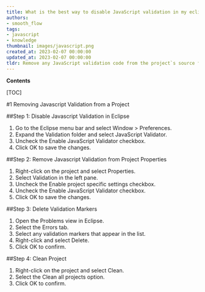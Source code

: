 ```yaml
---
title: What is the best way to disable JavaScript validation in my eclipse project?
authors:
- smooth_flow
tags:
- javascript
- knowledge
thumbnail: images/javascript.png
created_at: 2023-02-07 00:00:00
updated_at: 2023-02-07 00:00:00
tldr: Remove any JavaScript validation code from the project`s source files.
---
```


**Contents**

[TOC]

#1 Removing Javascript Validation from a Project

##Step 1: Disable Javascript Validation in Eclipse

1. Go to the Eclipse menu bar and select Window > Preferences.
2. Expand the Validation folder and select JavaScript Validator.
3. Uncheck the Enable JavaScript Validator checkbox.
4. Click OK to save the changes.

##Step 2: Remove Javascript Validation from Project Properties

1. Right-click on the project and select Properties.
2. Select Validation in the left pane.
3. Uncheck the Enable project specific settings checkbox.
4. Uncheck the Enable JavaScript Validator checkbox.
5. Click OK to save the changes.

##Step 3: Delete Validation Markers

1. Open the Problems view in Eclipse.
2. Select the Errors tab.
3. Select any validation markers that appear in the list.
4. Right-click and select Delete.
5. Click OK to confirm.

##Step 4: Clean Project

1. Right-click on the project and select Clean.
2. Select the Clean all projects option.
3. Click OK to confirm.
